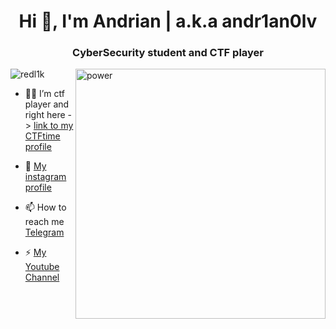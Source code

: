 <h1 align="center">Hi 👋, I'm Andrian | a.k.a andr1an0lv</h1>
<h3 align="center">CyberSecurity student and CTF player</h3>
<img align="right" alt="power" width="400" src="https://camo.githubusercontent.com/93bba7c3b0e336d712a1d08fd52673b89f59cfce5ab83e1bcf95f0eed0218dc7/68747470733a2f2f6d656469612e74656e6f722e636f6d2f31763973374a323331685141414141642f636861696e7361772d6d616e2d706f7765722e676966">

<p align="left"> <img src="https://komarev.com/ghpvc/?username=redl1k&label=Profile%20views&color=0e75b6&style=flat" alt="redl1k" /> </p>

- 👨‍💻 I’m ctf player and right here -> [link to my CTFtime profile](https://ctftime.org/user/143814)

- 🌱 [My instagram profile](https:https://www.instagram.com/andr1an0lv/)

- 📫 How to reach me [Telegram](https://t.me/RedLikYT)

- ⚡ [My Youtube Channel](https://www.youtube.com/MrRedLik)

